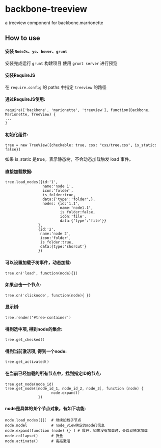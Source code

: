 # backbone-treeview

a treeview component for backbone.marrionette

## How to use

#### 安装 `NodeJs`、`yo`、`bower`、`grunt`
安装完成运行 `grunt` 构建项目
使用 `grunt server` 进行预览

#### 安装RequireJS
在 `require.config` 的 paths 中指定 `treeview` 的路径

#### 通过RequireJS使用:
    require(['backbone', 'marionette', 'treeview'], function(Backbone, Marionette, TreeView) {
    ...
    }

#### 初始化组件:

    tree = new TreeView({checkable: true, css: "css/tree.css", is_static: false})

如果 is_static 是true，表示静态树，不会动态加载触发 load 事件。


#### 直接加载数据:

    tree.load_nodes({id:'1',
                     name:'node 1',
                     icon:'folder',
                     is_folder:true,
                     data:{'type':'folder',},
                     nodes: {id:'1.1',
                             name:'node1.1',
                             is_folder:false,
                             icon:'file',
                             data:{'type':'file'}}
                   },
                   {id:'2',
                    name:'node 2',
                    icon:'folder',
                    is_folder:true,
                    data:{type:'shorcut'}
                   })

#### 可以设置加载子树事件，动态加载:

    tree.on('load', function(node){})

#### 如果点击一个节点:

    tree.on('clicknode', function(node){ })
 
#### 显示树:

    tree.render('#tree-container')

#### 得到选中项, 得到node的集合:

    tree.get_checked()

#### 得到当前激活项, 得到一个node:

    tree.get_activated()

#### 在当前已经加载的所有节点中，找到指定ID的节点:

    tree.get_node(node_id)
    tree.get_node([node_id_1, node_id_2, node_3], function (node) {
                         node.expand()
                   })

#### node是具体的某个节点对象，有如下功能:

    node.load_nodes({})  # 继续加载子节点
    node.model           # node_view绑定的model信息
    node.expand(function (node) {} ) # 展开，如果没有加载过，会自动触发加载
    node.collapse()      # 折叠
    node.activate()      # 高亮激活